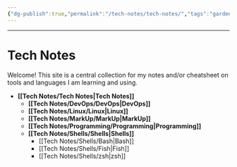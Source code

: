 ```yaml
---
{"dg-publish":true,"permalink":"/tech-notes/tech-notes/","tags":"gardenEntry","dgHomeLink":true,"dgPassFrontmatter":false}
---
```


---
# Tech Notes
Welcome! This site is a central collection for my notes and/or cheatsheet on tools and languages I am learning and using.


- **[[Tech Notes/Tech Notes|Tech Notes]]**
	- **[[Tech Notes/DevOps/DevOps|DevOps]]**
	- **[[Tech Notes/Linux/Linux|Linux]]**
	- **[[Tech Notes/MarkUp/MarkUp|MarkUp]]**
	- **[[Tech Notes/Programming/Programming|Programming]]**
	- **[[Tech Notes/Shells/Shells|Shells]]**
		- [[Tech Notes/Shells/Bash|Bash]]
		- [[Tech Notes/Shells/Fish|Fish]]
		- [[Tech Notes/Shells/zsh|zsh]]


